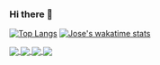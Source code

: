 ### Hi there 👋

<!--
**jcmayoral/jcmayoral** is a ✨ _special_ ✨ repository because its `README.md` (this file) appears on your GitHub profile.

Here are some ideas to get you started:

- 🔭 I’m currently working on ...
- 🌱 I’m currently learning ...
- 👯 I’m looking to collaborate on ...
- 🤔 I’m looking for help with ...
- 💬 Ask me about ...
- 📫 How to reach me: ...
- 😄 Pronouns: ...
- ⚡ Fun fact: ...
-->


<!--[![Jose's GitHub stats](https://github-readme-stats.vercel.app/api?username=jcmayoral&theme=gruvbox)](https://github.com/anuraghazra/github-readme-stats)
-->
[![Top Langs](https://github-readme-stats.vercel.app/api/top-langs/?username=jcmayoral&layout=compact)](https://github.com/anuraghazra/github-readme-stats)
[![Jose's wakatime stats](https://github-readme-stats.vercel.app/api/wakatime?username=jcmayoral&layout=compact)](https://github.com/anuraghazra/github-readme-stats)


<a href="https://github.com/anuraghazra/github-readme-stats">
  <img align="center" src="https://github-readme-stats.vercel.app/api/top-langs/?username=jcmayoral&layout=compact" />
</a>
<a href="https://github.com/anuraghazra/convoychat">
  <img align="center" src="https://github-readme-stats.vercel.app/api/wakatime?username=jcmayoral&layout=compact" />
</a>



<a href="https://github.com/anuraghazra/github-readme-stats">
  <img align="center" src="https://github-readme-stats.vercel.app/api/pin/?username=jcmayoral&repo=github-readme-stats" />
</a>
<a href="https://github.com/anuraghazra/convoychat">
  <img align="center" src="https://github-readme-stats.vercel.app/api/pin/?username=jcmayoral&repo=convoychat" />
</a>
